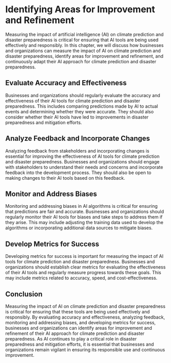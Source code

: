 Identifying Areas for Improvement and Refinement
================================================================================================================================

Measuring the impact of artificial intelligence (AI) on climate prediction and disaster preparedness is critical for ensuring that AI tools are being used effectively and responsibly. In this chapter, we will discuss how businesses and organizations can measure the impact of AI on climate prediction and disaster preparedness, identify areas for improvement and refinement, and continuously adapt their AI approach for climate prediction and disaster preparedness.

Evaluate Accuracy and Effectiveness
-----------------------------------

Businesses and organizations should regularly evaluate the accuracy and effectiveness of their AI tools for climate prediction and disaster preparedness. This includes comparing predictions made by AI to actual events and determining whether they were accurate. They should also consider whether their AI tools have led to improvements in disaster preparedness and mitigation efforts.

Analyze Feedback and Incorporate Changes
----------------------------------------

Analyzing feedback from stakeholders and incorporating changes is essential for improving the effectiveness of AI tools for climate prediction and disaster preparedness. Businesses and organizations should engage with stakeholders to understand their needs and concerns and incorporate feedback into the development process. They should also be open to making changes to their AI tools based on this feedback.

Monitor and Address Biases
--------------------------

Monitoring and addressing biases in AI algorithms is critical for ensuring that predictions are fair and accurate. Businesses and organizations should regularly monitor their AI tools for biases and take steps to address them if they arise. This may include adjusting the training data used to develop the algorithms or incorporating additional data sources to mitigate biases.

Develop Metrics for Success
---------------------------

Developing metrics for success is important for measuring the impact of AI tools for climate prediction and disaster preparedness. Businesses and organizations should establish clear metrics for evaluating the effectiveness of their AI tools and regularly measure progress towards these goals. This may include metrics related to accuracy, speed, and cost-effectiveness.

Conclusion
----------

Measuring the impact of AI on climate prediction and disaster preparedness is critical for ensuring that these tools are being used effectively and responsibly. By evaluating accuracy and effectiveness, analyzing feedback, monitoring and addressing biases, and developing metrics for success, businesses and organizations can identify areas for improvement and refinement of their AI approach for climate prediction and disaster preparedness. As AI continues to play a critical role in disaster preparedness and mitigation efforts, it is essential that businesses and organizations remain vigilant in ensuring its responsible use and continuous improvement.

